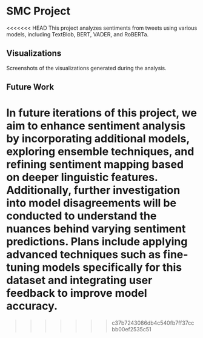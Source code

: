 # SMC Project

<<<<<<< HEAD
This project analyzes sentiments from tweets using various models, including TextBlob, BERT, VADER, and RoBERTa.

## Visualizations
Screenshots of the visualizations generated during the analysis.

## Future Work
In future iterations of this project, we aim to enhance sentiment analysis by incorporating additional models, exploring ensemble techniques, and refining sentiment mapping based on deeper linguistic features. Additionally, further investigation into model disagreements will be conducted to understand the nuances behind varying sentiment predictions. Plans include applying advanced techniques such as fine-tuning models specifically for this dataset and integrating user feedback to improve model accuracy.
=======
>>>>>>> c37b7243086db4c540fb7ff37ccbb00ef2535c51
